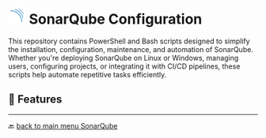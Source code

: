 # <img src="../../Assets/pics/SonarQube.svg" width="35"> SonarQube  Configuration

This repository contains PowerShell and Bash scripts designed to simplify the installation, configuration, maintenance, and automation of SonarQube. Whether you're deploying SonarQube on Linux or Windows, managing users, configuring projects, or integrating it with CI/CD pipelines, these scripts help automate repetitive tasks efficiently.

## 🚀 Features

---

🔙 [back to main menu SonarQube](../)
